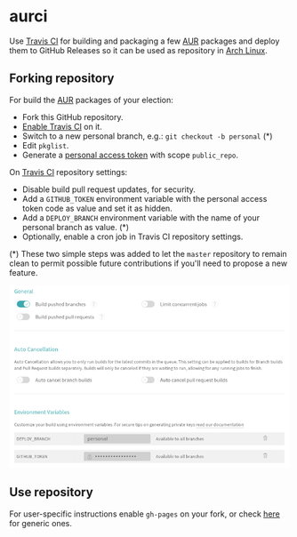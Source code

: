 # aurci

Use [Travis CI] for building and packaging a few [AUR] packages and deploy them
to GitHub Releases so it can be used as repository in [Arch Linux].

## Forking repository

For build the [AUR] packages of your election:

- Fork this GitHub repository.
- [Enable Travis CI] on it.
- Switch to a new personal branch, e.g.: `git checkout -b personal` (*)
- Edit `pkglist`.
- Generate a [personal access token] with scope `public_repo`.

On [Travis CI] repository settings:

- Disable build pull request updates, for security.
- Add a `GITHUB_TOKEN`  environment variable with the personal access token code
  as value and set it as hidden.
- Add a `DEPLOY_BRANCH` environment variable
  with the name of your personal branch as value. (*)
- Optionally, enable a cron job in Travis CI repository settings.

(*) These two simple steps was added to let the `master` repository to remain
    clean to permit possible future contributions if you'll need to propose
    a new feature.

![Travis Settings Screenshot](screenshot.png)

## Use repository

For user-specific instructions enable `gh-pages` on your fork, or check [here]
for generic ones.

[Arch Linux]: https://www.archlinux.org/
[AUR]:        https://aur.archlinux.org/
[here]:       https://localnet.github.io/aurci/
[Travis CI]:  https://travis-ci.com/

[personal access token]: https://github.com/settings/tokens/new
[Enable Travis CI]:      https://github.com/settings/installations
